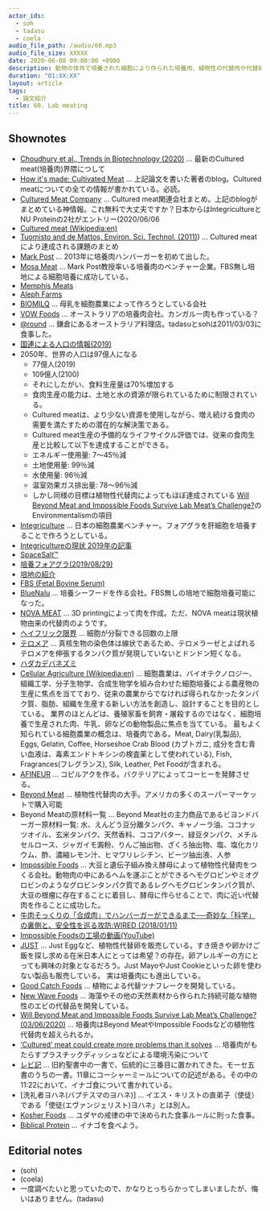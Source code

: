 ```yaml
---
actor_ids:
  - soh
  - tadasu
  - coela
audio_file_path: /audio/60.mp3
audio_file_size: XXXXX
date: 2020-06-08 09:00:00 +0900
description: 動物の体外で培養された細胞により作られた培養肉、植物性の代替肉や代替卵、旧約聖書とイナゴ食について話しました。
duration: "01:XX:XX"
layout: article
tags:
  - 論文紹介
title: 60. Lab meating
---
```


## Shownotes
- [Choudhury et al., Trends in Biotechnology (2020)](https://www.cell.com/trends/biotechnology/fulltext/S0167-7799(20)30056-1) ... 最新のCultured meat(培養肉)界隈につして
- [How it's made: Cultivated Meat](http://elliotswartz.com/cellbasedmeat/cleanmeat301) ... 上記論文を書いた著者のblog。Cultured meatについての全ての情報が書かれている。必読。
- [Cultured Meat Company](https://docs.google.com/spreadsheets/d/1JUMBfHa2E4MgX7EVt5SVrSTqP2JKKwZVELYIf8wMmI0/edit#gid=698328806) ... Cultured meat関連会社まとめ。上記のblogがまとめている神情報。これ無料で大丈夫ですか？日本からはIntegricultureとNU Proteinの2社がエントリー(2020/06/06
- [Cultured meat (Wikipedia:en)](https://en.wikipedia.org/wiki/Cultured_meat)
- [Tuomisto and de Mattos, Environ. Sci. Technol. (2011)](https://pubs.acs.org/doi/10.1021/es200130u)) ... Cultured meatにより達成される課題のまとめ
- [Mark Post](https://en.wikipedia.org/wiki/Mark_Post) ... 2013年に培養肉ハンバーガーを初めて出した。
- [Mosa Meat](https://www.mosameat.com/) ... Mark Post教授率いる培養肉のベンチャー企業。FBS無し培地による細胞培養に成功している。
- [Memphis Meats](https://www.memphismeats.com/)
- [Aleph Farms](https://aleph-farms.com/)
- [BIOMILQ](https://www.biomilq.com/) ... 母乳を細胞農業によって作ろうとしている会社
- [VOW Foods](https://www.vowfood.com/) ... オーストラリアの培養肉会社。カンガルー肉も作っている？
- [@round](http://around-kamakura.com/) ... 鎌倉にあるオーストラリア料理店。tadasuとsohは2011/03/03に食事した。
- [国連による人口の情報(2019)](https://population.un.org/wpp/Publications/Files/WPP2019_Highlights.pdf)
- 2050年、世界の人口は97億人になる
  - 77億人(2019)
  - 109億人(2100)
  - それにしたがい、食料生産量は70%増加する
  - 食肉生産の能力は、土地と水の資源が限られているために制限されている。
  - Cultured meatは、より少ない資源を使用しながら、増え続ける食肉の需要を満たすための潜在的な解決策である。
  - Cultured meat生産の予備的なライフサイクル評価では、従来の食肉生産と比較して以下を達成することができる。
  - エネルギー使用量: 7～45％減
  - 土地使用量: 99％減
  - 水使用量: 96％減
  - 温室効果ガス排出量: 78～96％減
  - しかし同様の目標は植物性代替肉によってもほぼ達成されている [Will Beyond Meat and Impossible Foods Survive Lab Meat’s Challenge?](https://www.fool.com/investing/2020/03/06/will-beyond-meat-and-impossible-foods-survive-lab.aspx)のEnvironmentalismの項目
- [Integriculture](https://jp.techcrunch.com/2018/05/25/integriculture-fundraising/) ... 日本の細胞農業ベンチャー。フォアグラを肝細胞を培養することで作ろうとしている。
- [Integricultureの現状 2019年の記事](https://thespoon.tech/japanese-startup-integriculture-will-sell-cultured-foie-gras-by-2021-and-teach-you-to-make-it-at-home/)
- [SpaceSalt™](https://integriculture.jp/news/251/)
- [培養フォアグラ(2019/08/29)](https://integriculture.jp/news/294/)
- [培地の紹介](https://www.sigmaaldrich.com/content/dam/sigma-aldrich/docs/SAJ/Brochure/1/j_recipeccmediumguide.pdf)
- [FBS (Fetal Bovine Serum)](https://www.thermofisher.com/us/en/home/references/gibco-cell-culture-basics/cell-culture-environment/culture-media/fbs-basics.html)
- [BlueNalu](https://www.bluenalu.com/) ... 培養シーフードを作る会社。FBS無しの培地で細胞培養可能になった。
- [NOVA MEAT](https://www.novameat.com/) ... 3D printingによって肉を作成。ただ、NOVA meatは現状植物由来の代替肉のようです。
- [ヘイフリック限界](https://ja.wikipedia.org/wiki/%E3%83%98%E3%82%A4%E3%83%95%E3%83%AA%E3%83%83%E3%82%AF%E9%99%90%E7%95%8C) ... 細胞が分裂できる回数の上限
- [テロメア](https://ja.wikipedia.org/wiki/%E3%83%86%E3%83%AD%E3%83%A1%E3%82%A2) ... 真核生物の染色体は線状であるため、テロメラーゼとよばれるテロメアを伸張するタンパク質が発現していないとドンドン短くなる。
- [ハダカデバネズミ](https://ja.wikipedia.org/wiki/%E3%83%8F%E3%83%80%E3%82%AB%E3%83%87%E3%83%90%E3%83%8D%E3%82%BA%E3%83%9F)
- [Cellular Agriculture (Wikipedia:en)](https://en.wikipedia.org/wiki/Cellular_agriculture) ... 細胞農業は、バイオテクノロジー、組織工学、分子生物学、合成生物学を組み合わせた細胞培養による農産物の生産に焦点を当てており、従来の農業からでなければ得られなかったタンパク質、脂肪、組織を生産する新しい方法を創造し、設計することを目的としている。 業界のほとんどは、養殖家畜を飼育・屠殺するのではなく、細胞培養で生産された肉、牛乳、卵などの動物製品に焦点を当てている。 最もよく知られている細胞農業の概念は、培養肉である。Meat, Dairy(乳製品), Eggs, Gelatin, Coffee, Horseshoe Crab Blood	(カブトガニ, 成分を含む青い血液は、毒素エンドトキシンの検査薬として使われている), Fish, Fragrances(フレグランス), Silk, Leather, Pet Foodが含まれる。
- [AFINEUR](https://www.afineur.com/) ... コピルアクを作る。バクテリアによってコーヒーを発酵させる。
- [Beyond Meat](https://www.beyondmeat.com/) ... 植物性代替肉の大手。アメリカの多くのスーパーマーケットで購入可能
- Beyond Meatの原材料一覧 ... Beyond Meat社の主力商品であるビヨンドバーガー原材料一覧: 水、えんどう豆分離タンパク、キャノーラ油、ココナッツオイル、玄米タンパク、天然香料、ココアバター、緑豆タンパク、メチルセルロース、ジャガイモ澱粉、りんご抽出物、ざくろ抽出物、塩、塩化カリウム、酢、濃縮レモン汁、ヒマワリレシチン、ビーツ抽出液、人参
- [Impossible Foods](https://impossiblefoods.com/) ... 大豆と遺伝子組み換え酵母によって植物性代替肉をつくる会社。動物肉の中にあるヘムを運ぶことができるヘモグロビンやミオグロビンのようなグロビンタンパク質であるレグヘモグロビンタンパク質が、大豆の根瘤に存在することに着目し、酵母に作らせることで、肉に近い代替肉を作ることに成功した。
- [牛肉そっくりの「合成肉」でハンバーガーができるまで──奇妙な「科学」の裏側と、安全性を巡る攻防:WIRED (2018/01/11)](https://wired.jp/2018/01/11/the-impossible-burger)
- [Impossible Foodsの工場の動画(YouTube)](https://www.youtube.com/watch?v=n6U4H8WC9jg)
- [JUST](https://www.ju.st/) ... Just Eggなど、植物性代替卵を販売している。すき焼きや卵かけご飯を探し求める在米日本人にとっては希望？の存在。卵アレルギーの方にとっても興味の対象となるだろう。Just MayoやJust Cookieといった卵を使わない製品も販売している。 実は培養肉にも進出している。
- [Good Catch Foods](https://goodcatchfoods.com/) ... 植物による代替ツナフレークを開発している。
- [New Wave Foods](https://www.newwavefoods.com/) ... 海藻やその他の天然素材から作られた持続可能な植物性のエビの代替品を開発している。
- [Will Beyond Meat and Impossible Foods Survive Lab Meat’s Challenge? (03/06/2020)](https://www.fool.com/investing/2020/03/06/will-beyond-meat-and-impossible-foods-survive-lab.aspx) ... 培養肉はBeyond MeatやImpossible Foodsなどの植物性代替肉を超えられるか。
- [‘Cultured’ meat could create more problems than it solves](https://theconversation.com/cultured-meat-could-create-more-problems-than-it-solves-127702) ... 培養肉がもたらすプラスチックディッシュなどによる環境汚染について
- [レビ記](https://ja.wikipedia.org/wiki/%E3%83%AC%E3%83%93%E8%A8%98) ... 旧約聖書中の一書で、伝統的に三番目に置かれてきた。モーセ五書のうちの一書。11章にコーシャーミールについての記述がある。その中の11:22において、イナゴ食について書かれている。
- [洗礼者ヨハネ(バプテスマのヨハネ)] ... イエス・キリストの直弟子（使徒）である「使徒(エヴァンジェリスト)ヨハネ」とは別人。
- [Kosher Foods](https://en.wikipedia.org/wiki/Kosher_foods) ... ユダヤの戒律の中で決められた食事ルールに則った食事。
- [Biblical Protein](https://biblicalprotein.com/) ... イナゴを食べよう。

## Editorial notes
- (soh)
- (coela)
- 一度調べたいと思っていたので、かなりとっちらかってしまいましたが、悔いはありません。(tadasu)
